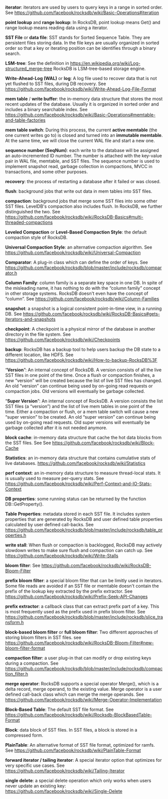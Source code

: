 **iterator**: iterators are used by users to query keys in a range in sorted order. See https://github.com/facebook/rocksdb/wiki/Basic-Operations#iteration

**point lookup** and **range lookup**: In RocksDB, point lookup means Get() and range lookup means reading data using a iterator.

**SST File** or **data file**: SST stands for Sorted Sequence Table. They are persistent files storing data. In the file keys are usually organized in sorted order so that a key or iterating position can be identifies through a binary search.

**LSM-tree**: See the definition in https://en.wikipedia.org/wiki/Log-structured_merge-tree RocksDB is LSM-tree-based storage engine.

**Write-Ahead-Log (WAL)** or **log**: A log file used to recover data that is not yet flushed to SST files, during DB recovery. See https://github.com/facebook/rocksdb/wiki/Write-Ahead-Log-File-Format

**mem table** / **write buffer**: the in-memory data structure that stores the most recent updates of the database. Usually it is organized in sorted order and includes a binary searchable index. See https://github.com/facebook/rocksdb/wiki/Basic-Operations#memtable-and-table-factories

**mem table switch**: During this process, the current **active memtable** (the one current writes go to) is closed and turned into an **immutable memtable**. At the same time, we will close the current WAL file and start a new one. 

**sequence number (SeqNum)**: each write to the database will be assigned an auto-incremented ID number. The number is attached with the key-value pair in WAL file, memtable, and SST files. The sequence number is used to implement snapshot read, garbage collection in compactions, MVCC in transactions, and some other purposes.

**recovery**: the process of restarting a database after it failed or was closed.

**flush**: background jobs that write out data in mem tables into SST files.

**compaction**: background jobs that merge some SST files into some other SST files. LevelDB's compaction also includes flush. In RocksDB, we further distinguished the two. See https://github.com/facebook/rocksdb/wiki/RocksDB-Basics#multi-threaded-compactions

**Leveled Compaction** or **Level-Based Compaction Style**: the default compaction style of RocksDB. 

**Universal Compaction Style**: an alternative compaction algorithm. See https://github.com/facebook/rocksdb/wiki/Universal-Compaction

**Comparator**: A plug-in class which can define the order of keys. See https://github.com/facebook/rocksdb/blob/master/include/rocksdb/comparator.h

**Column Family**: column family is a separate key space in one DB. In spite of the misleading name, it has nothing to do with the “column family” concept in other storage systems. RocksDB doesn't even have the concept of “column”. See https://github.com/facebook/rocksdb/wiki/Column-Families

**snapshot**: a snapshot is a logical consistent point-in-time view, in a running DB. See https://github.com/facebook/rocksdb/wiki/RocksDB-Basics#gets-iterators-and-snapshots

**checkpoint**: A checkpoint is a physical mirror of the database in another directory in the file system. See https://github.com/facebook/rocksdb/wiki/Checkpoints

**backup**: RocksDB has a backup tool to help users backup the DB state to a different location, like HDFS. See https://github.com/facebook/rocksdb/wiki/How-to-backup-RocksDB%3F

“**Version**”: An internal concept of RocksDB. A version consists of all the live SST files in one point of the time. Once a flush or compaction finishes, a new “version” will be created because the list of live SST files has changed. An old “version” can continue being used by on-going read requests or compaction jobs. Old versions will eventually be garbage collected.

“**Super Version**”: An internal concept of RocksDB. A version consists the list SST files (a “version”) and the list of live mem tables in one point of the time. Either a compaction or flush, or a mem table switch will cause a new “super version” to be created. An old “super version” can continue being used by on-going read requests. Old super versions will eventually be garbage collected after it is not needed anymore.

**block cache**: in-memory data structure that cache the hot data blocks from the SST files. See See https://github.com/facebook/rocksdb/wiki/Block-Cache

**Statistics**: an in-memory data structure that contains cumulative stats of live databases. https://github.com/facebook/rocksdb/wiki/Statistics

**perf context**: an in-memory data structure to measure thread-local stats. It is usually used to measure per-query stats. See https://github.com/facebook/rocksdb/wiki/Perf-Context-and-IO-Stats-Context

**DB properties**: some running status can be returned by the function DB::GetProperty().

**Table Properties**: metadata stored in each SST file. It includes system properties that are generated by RocksDB and user defined table properties calculated by user defined call-backs. See https://github.com/facebook/rocksdb/blob/master/include/rocksdb/table_properties.h

**write stall**: When flush or compaction is backlogged, RocksDB may actively slowdown writes to make sure flush and compaction can catch up. See https://github.com/facebook/rocksdb/wiki/Write-Stalls 

**bloom filter**: See https://github.com/facebook/rocksdb/wiki/RocksDB-Bloom-Filter

**prefix bloom filter**: a special bloom filter that can be limitly used in iterators. Some file reads are avoided if an SST file or memtable doesn't contain the prefix of the lookup key extracted by the prefix extractor. See https://github.com/facebook/rocksdb/wiki/Prefix-Seek-API-Changes

**prefix extractor**: a callback class that can extract prefix part of a key. This is most frequently used as the prefix used in prefix bloom filter. See https://github.com/facebook/rocksdb/blob/master/include/rocksdb/slice_transform.h

**block-based bloom filter** or **full bloom filter**: Two different approaches of storing bloom filters in SST files. see https://github.com/facebook/rocksdb/wiki/RocksDB-Bloom-Filter#new-bloom-filter-format

**compaction filter**: a user plug-in that can modify or drop existing keys during a compaction. See https://github.com/facebook/rocksdb/blob/master/include/rocksdb/compaction_filter.h

**merge operator**: RocksDB supports a special operator Merge(), which is a delta record, merge operand, to the existing value. Merge operator is a user defined call-back class which can merge the merge operands.  See https://github.com/facebook/rocksdb/wiki/Merge-Operator-Implementation

**Block-Based Table**: The default SST file format. See https://github.com/facebook/rocksdb/wiki/Rocksdb-BlockBasedTable-Format

**Block**: data block of SST files. In SST files, a block is stored in a compressed form.

**PlainTable**: An alternative format of SST file format, optimized for ramfs. See https://github.com/facebook/rocksdb/wiki/PlainTable-Format

**forward iterator / tailing iterator**: A special iterator option that optimizes for very specific use cases. See https://github.com/facebook/rocksdb/wiki/Tailing-Iterator

**single delete**: a special delete operation which only works when users never update an existing key: https://github.com/facebook/rocksdb/wiki/Single-Delete